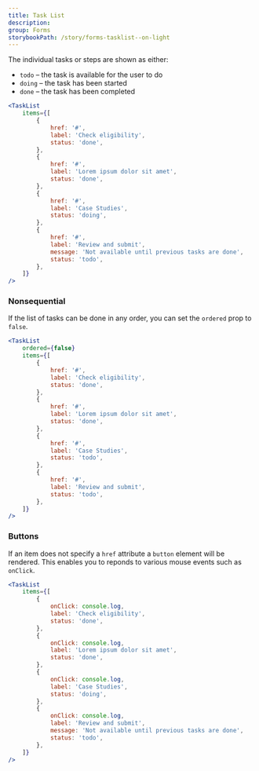 ```yaml
---
title: Task List
description:
group: Forms
storybookPath: /story/forms-tasklist--on-light
---
```


The individual tasks or steps are shown as either:

- `todo` – the task is available for the user to do
- `doing` – the task has been started
- `done` – the task has been completed

```jsx live
<TaskList
	items={[
		{
			href: '#',
			label: 'Check eligibility',
			status: 'done',
		},
		{
			href: '#',
			label: 'Lorem ipsum dolor sit amet',
			status: 'done',
		},
		{
			href: '#',
			label: 'Case Studies',
			status: 'doing',
		},
		{
			href: '#',
			label: 'Review and submit',
			message: 'Not available until previous tasks are done',
			status: 'todo',
		},
	]}
/>
```

### Nonsequential

If the list of tasks can be done in any order, you can set the `ordered` prop to `false`.

```jsx live
<TaskList
	ordered={false}
	items={[
		{
			href: '#',
			label: 'Check eligibility',
			status: 'done',
		},
		{
			href: '#',
			label: 'Lorem ipsum dolor sit amet',
			status: 'done',
		},
		{
			href: '#',
			label: 'Case Studies',
			status: 'todo',
		},
		{
			href: '#',
			label: 'Review and submit',
			status: 'todo',
		},
	]}
/>
```

### Buttons

If an item does not specify a `href` attribute a `button` element will be rendered. This enables you to reponds to various mouse events such as `onClick`.

```jsx live
<TaskList
	items={[
		{
			onClick: console.log,
			label: 'Check eligibility',
			status: 'done',
		},
		{
			onClick: console.log,
			label: 'Lorem ipsum dolor sit amet',
			status: 'done',
		},
		{
			onClick: console.log,
			label: 'Case Studies',
			status: 'doing',
		},
		{
			onClick: console.log,
			label: 'Review and submit',
			message: 'Not available until previous tasks are done',
			status: 'todo',
		},
	]}
/>
```
